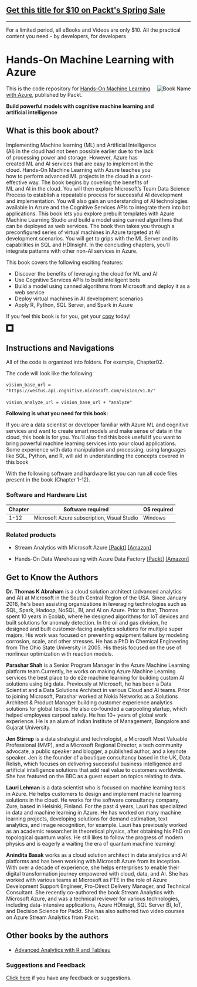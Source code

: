 ## [Get this title for $10 on Packt's Spring Sale](https://www.packt.com/B10705?utm_source=github&utm_medium=packt-github-repo&utm_campaign=spring_10_dollar_2022)
-----
For a limited period, all eBooks and Videos are only $10. All the practical content you need \- by developers, for developers

# Hands-On Machine Learning with Azure

<a href="https://www.packtpub.com/big-data-and-business-intelligence/hands-machine-learning-azure?utm_source=github&utm_medium=repository&utm_campaign=9781789131956"><img src="https://www.packtpub.com/sites/default/files/B10705_cover.png" alt="Book Name" height="256px" align="right"></a>

This is the code repository for [Hands-On Machine Learning with Azure](https://www.packtpub.com/big-data-and-business-intelligence/hands-machine-learning-azure?utm_source=github&utm_medium=repository&utm_campaign=9781789131956), published by Packt.

**Build powerful models with cognitive machine learning and artificial intelligence**

## What is this book about?
Implementing Machine learning (ML) and Artificial Intelligence (AI) in the cloud had not been possible earlier due to the lack of processing power and storage. However, Azure has created ML and AI services that are easy to implement in the cloud. Hands-On Machine Learning with Azure teaches you how to perform advanced ML projects in the cloud in a cost-effective way.
The book begins by covering the benefits of ML and AI in the cloud. You will then explore Microsoft’s Team Data Science Process to establish a repeatable process for successful AI development and implementation. You will also gain an understanding of AI technologies available in Azure and the Cognitive Services APIs to integrate them into bot applications. This book lets you explore prebuilt templates with Azure Machine Learning Studio and build a model using canned algorithms that can be deployed as web services. The book then takes you through a preconfigured series of virtual machines in Azure targeted at AI development scenarios. You will get to grips with the ML Server and its capabilities in SQL and HDInsight. In the concluding chapters, you’ll integrate patterns with other non-AI services in Azure.

This book covers the following exciting features:
* Discover the benefits of leveraging the cloud for ML and AI
* Use Cognitive Services APIs to build intelligent bots
* Build a model using canned algorithms from Microsoft and deploy it as a web service
* Deploy virtual machines in AI development scenarios
* Apply R, Python, SQL Server, and Spark in Azure

If you feel this book is for you, get your [copy](https://www.amazon.com/dp/1789131952) today!

<a href="https://www.packtpub.com/?utm_source=github&utm_medium=banner&utm_campaign=GitHubBanner"><img src="https://raw.githubusercontent.com/PacktPublishing/GitHub/master/GitHub.png" 
alt="https://www.packtpub.com/" border="5" /></a>


## Instructions and Navigations
All of the code is organized into folders. For example, Chapter02.

The code will look like the following:
```
vision_base_url = "https://westus.api.cognitive.microsoft.com/vision/v1.0/"

vision_analyze_url = vision_base_url + "analyze"
```

**Following is what you need for this book:**

If you are a data scientist or developer familiar with Azure ML and cognitive services and want to create smart models and make sense of data in the cloud, this book is for you. You’ll also find this book useful if you want to bring powerful machine learning services into your cloud applications. Some experience with data manipulation and processing, using languages like SQL, Python, and R, will aid in understanding the concepts covered in this book

With the following software and hardware list you can run all code files present in the book (Chapter 1-12).

### Software and Hardware List

| Chapter  | Software required                         |OS required                    |
| -------- | ------------------------------------------|-------------------------------|
| 1-12     |Microsoft Azure subscription, Visual Studio|Windows




### Related products
* Stream Analytics with Microsoft Azure [[Packt]](https://www.packtpub.com/big-data-and-business-intelligence/stream-analytics-microsoft-azure?utm_source=github&utm_medium=repository&utm_campaign=9781788395908) [[Amazon]](https://www.amazon.com/dp/1788395905)

* Hands-On Data Warehousing with Azure Data Factory [[Packt]](https://www.packtpub.com/networking-and-servers/linux-device-drivers-development?utm_source=github&utm_medium=repository&utm_campaign=9781785280009) [[Amazon]](https://www.amazon.com/dp/1789137624)

## Get to Know the Authors
**Dr. Thomas K Abraham** is a cloud solution architect (advanced analytics and AI) at Microsoft in the South Central Region of the USA. Since January 2016, he's been assisting organizations in leveraging technologies such as SQL, Spark, Hadoop, NoSQL, BI, and AI on Azure. Prior to that, Thomas spent 10 years in Ecolab, where he designed algorithms for IoT devices and built solutions for anomaly detection. In the oil and gas division, he designed and built customer-facing analytics solutions for multiple super majors. His work was focused on preventing equipment failure by modeling corrosion, scale, and other stresses. He has a PhD in Chemical Engineering from The Ohio State University in 2005. His thesis focused on the use of nonlinear optimization with reaction models.

**Parashar Shah** is a Senior Program Manager in the Azure Machine Learning platform team.Currently, he works on making Azure Machine Learning services the best place to do e2e machine learning for building custom AI solutions using big data. Previously at Microsoft, he has been a Data Scientist and a Data Solutions Architect in various Cloud and AI teams.
Prior to joining Microsoft, Parashar worked at Nokia Networks as a Solutions Architect & Product Manager building customer experience analytics solutions for global telcos. He also co-founded a carpooling startup, which helped employees carpool safely. He has 10+ years of global work experience. He is an alum of Indian Institute of Management, Bangalore and Gujarat University.

**Jen Stirrup** is a data strategist and technologist, a Microsoft Most Valuable Professional (MVP), and a Microsoft Regional Director, a tech community advocate, a public speaker and blogger, a published author, and a keynote speaker. Jen is the founder of a boutique consultancy based in the UK, Data Relish, which focuses on delivering successful business intelligence and artificial intelligence solutions that add real value to customers worldwide. She has featured on the BBC as a guest expert on topics relating to data.

**Lauri Lehman** is a data scientist who is focused on machine learning tools in Azure. He helps customers to design and implement machine learning solutions in the cloud. He works for the software consultancy company, Zure, based in Helsinki, Finland. For the past 4 years, Lauri has specialized in data and machine learning in Azure. He has worked on many machine learning projects, developing solutions for demand estimation, text analytics, and image recognition, for example. Lauri has previously worked as an academic researcher in theoretical physics, after obtaining his PhD on topological quantum walks. He still likes to follow the progress of modern physics and is eagerly a waiting the era of quantum machine learning!

**Anindita Basak** works as a cloud solution architect in data analytics and AI platforms and has been working with Microsoft Azure from its inception. With over a decade of experience, she helps enterprises to enable their digital transformation journey empowered with cloud, data, and AI. She has worked with various teams at Microsoft as FTE in the role of Azure Development Support Engineer, Pro-Direct Delivery Manager, and Technical Consultant. She recently co-authored the book Stream Analytics with Microsoft Azure, and was a technical reviewer for various technologies, including data-intensive applications, Azure HDInsigt, SQL Server BI, IoT, and Decision Science for Packt. She has also authored two video courses on Azure Stream Analytics from Packt.


## Other books by the authors
* [Advanced Analytics with R and Tableau](https://www.packtpub.com/big-data-and-business-intelligence/advanced-analytics-r-and-tableau?utm_source=github&utm_medium=repository&utm_campaign=9781786460110)


### Suggestions and Feedback
[Click here](https://docs.google.com/forms/d/e/1FAIpQLSdy7dATC6QmEL81FIUuymZ0Wy9vH1jHkvpY57OiMeKGqib_Ow/viewform) if you have any feedback or suggestions.

